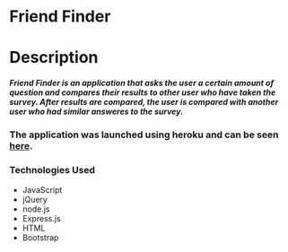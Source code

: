 # Friend Finder

# Description

##### Friend Finder is an application that asks the user a certain amount of question and compares their results to other user who have taken the survey. After results are compared, the user is compared with another user who had similar answeres to the survey.

### The application was launched using heroku and can be seen [here](https://secure-coast-16720.herokuapp.com/).

### Technologies Used
* JavaScript
* jQuery
* node.js
* Express.js
* HTML
* Bootstrap
